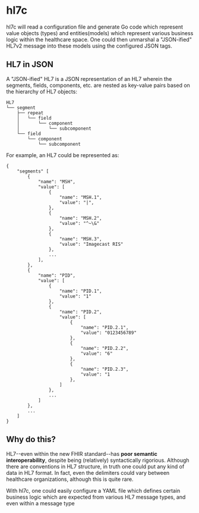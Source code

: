 # hl7c

hl7c will read a configuration file and generate Go code which represent value objects (types) and entities(models) which represent various business logic within the healthcare space. One could then unmarshal a "JSON-ified" HL7v2 message into these models using the configured JSON tags.

## HL7 in JSON

A "JSON-ified" HL7 is a JSON representation of an HL7 wherein the segments, fields, components, etc. are nested as key-value pairs based on the hierarchy of HL7 objects:

```
HL7
└── segment
    ├── repeat
    │   └── field
    │       └── component
    │           └── subcomponent
    └── field
        └── component
            └── subcomponent
```

For example, an HL7 could be represented as:

```
{
    "segments" [
        {
            "name": "MSH",
            "value": [
                {
                    "name": "MSH.1",
                    "value": "|",
                },
                {
                    "name": "MSH.2",
                    "value": "^~\&"
                },
                {
                    "name": "MSH.3",
                    "value": "Imagecast RIS"
                },
                ...
            ],
        },
        {
            "name": "PID",
            "value": [
                {
                    "name": "PID.1",
                    "value": "1"
                },
                {
                    "name": "PID.2",
                    "value": [
                        {
                            "name": "PID.2.1",
                            "value": "0123456789"
                        },
                        {
                            "name": "PID.2.2",
                            "value": "6"
                        },
                        {
                            "name": "PID.2.3",
                            "value": "1
                        },
                    ]
                },
                ...
            ]
        },
        ...
    ]
}
```

## Why do this?

HL7--even within the new FHIR standard--has **poor semantic interoperability**, despite being (relatively) syntactically rigorious. Although there are conventions in HL7 structure, in truth one could put any kind of data in HL7 format. In fact, even the delimiters could vary between healthcare organizations, although this is quite rare.

With hl7c, one could easily configure a YAML file which defines certain business logic which are expected from various HL7 message types, and even within a message type